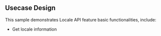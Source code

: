 ## Usecase Design

This sample demonstrates Locale API feature basic functionalities, include:

* Get locale information
